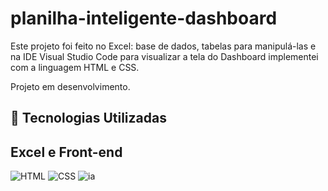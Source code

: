 # planilha-inteligente-dashboard

Este projeto foi feito no Excel: base de dados, tabelas para manipulá-las e na IDE Visual Studio Code para visualizar a tela do Dashboard implementei com a linguagem HTML e CSS.

Projeto em desenvolvimento.

## 🤖 Tecnologias Utilizadas

## Excel e Front-end 

![HTML](https://img.shields.io/badge/HTML-000?style=for-the-badge&logo=html5&logoColor=30A3DC)
![CSS](https://img.shields.io/badge/CSS-000?style=for-the-badge&logo=css3&logoColor=E94D5F)
![ia](https://github.com/user-attachments/assets/eb3150c5-1785-41ae-8091-9cff51ebfdeb)
